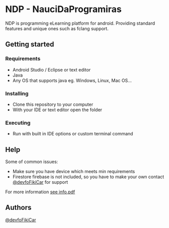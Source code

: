 # NDP - NauciDaProgramiras
NDP is programming eLearning platform for android. Providing standard features and unique ones such as fclang support.

## Getting started
### Requirements
* Android Studio / Eclipse or text editor
* Java
* Any OS that supports java eg. Windows, Linux, Mac OS...

### Installing

  * Clone this repository to your computer
  * With your IDE or text editor open the folder

### Executing

  * Run with built in IDE options or custom terminal command

## Help

Some of common issues:
* Make sure you have device which meets min requirements
* Firestore firebase is not included, so you have to make your own contact [@devfoFikiCar](https://github.com/devfoFikiCar) for support

For more information <a href="info.pdf" download>see info.pdf</a>

## Authors

[@devfoFikiCar](https://github.com/devfoFikiCar)
